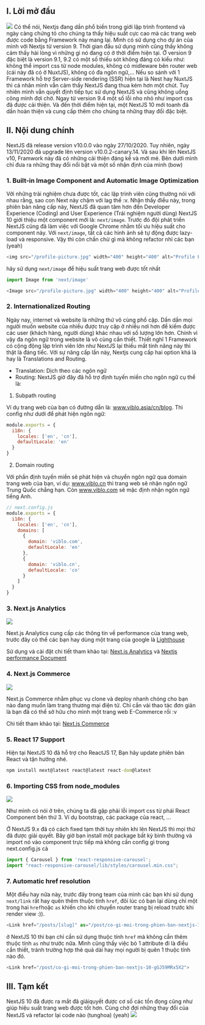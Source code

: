## I. Lời mở đầu
![](https://images.viblo.asia/8258af92-2681-460f-b49a-c22de88288da.png)
Có thể nói, Nextjs đang dần phổ biến trong giới lập trình frontend và ngày càng chứng tỏ cho chúng ta thấy hiệu suất cực cao mà các trang web được code bằng Framework này mang lại. Mình có sử dụng cho dự án của mình với Nextjs từ version 9. Thời gian đầu sử dụng mình cũng thấy không cảm thấy hài lòng vì những gì nó đang có ở thời điểm hiện tại. Ở version 9 đặc biệt là version 9.1, 9.2 có một số thiếu sót không đáng có kiểu như: không thể import css từ node modules, không có midleware bên router web (cái này đã có ở NuxtJS), không có đa ngôn ngữ,... Nếu so sánh với 1 Framework hỗ trợ Server-side rendering (SSR) hiện tại là Nest hay NuxtJS thì cá nhân mình vẫn cảm thấy NextJS đang thua kém hơn một chút. Tuy nhiên mình vẫn quyết định tiếp tục sử dụng NextJS và cũng không uổng công mình đợi chờ. Ngay từ version 9.4 một số lỗi nho nhỏ như import css đã được cải thiện. Và đến thời điểm hiện tại, một NextJS 10 mới toanh đã dần hoàn thiện và cung cấp thêm cho chúng ta những thay đổi đặc biệt.
## II. Nội dung chính
NextJS đã release version v10.0.0 vào ngày 27/10/2020. Tuy nhiên, ngày 13/11/2020 đã upgrade lên version v10.0.2-canary.14. Và sau khi lên NextJS v10, Framwork này đã có những cải thiện đáng kể và mới mẻ. Bên dưới mình chỉ đưa ra những thay đổi nổi bật và một số nhận định của mình (bow)

### 1. Built-in Image Component and Automatic Image Optimization

Với những trải nghiệm chưa được tốt, các lập trình viên cũng thường nói với nhau rằng, sao con Next này chậm với lag thế :v. Nhận thấy điều này, trong phiên bản nâng cấp này, NextJS đã quan tâm hơn đến Developer Experience (Coding) and User Experience (Trải nghiệm người dùng)
NextJS 10 giới thiệu một component mới là: ```next/image```. Trước đó đội phát triển NextJS cũng đã làm việc với Google Chrome nhằm tối ưu hiệu suất cho component này. Với ```next/image```, tất cả các hình ảnh sẽ tự động được lazy-load và responsive. Vậy thì còn chần chừ gì mà không refactor nhỉ các bạn (yeah)

```js
<img src="/profile-picture.jpg" width="400" height="400" alt="Profile Picture">
```

hãy sử dụng ```next/image``` để hiệu suất trang web được tốt nhất

```js
import Image from 'next/image'

<Image src="/profile-picture.jpg" width="400" height="400" alt="Profile Picture">
```
### 2. Internationalized Routing
Ngày nay, internet và website là những thứ vô cùng phổ cập. Dần dần mọi người muốn website của nhiều được truy cập ở nhiều nơi hơn để kiếm được các user (khách hàng, người dùng) khác nhau với số lượng lớn hơn. Chính vì vậy đa ngôn ngữ trong website là vô cùng cần thiết. Thiết nghĩ 1 Framework có cộng động lập trình viên lớn như NextJS lại thiếu mất tính năng này thì thật là đáng tiếc. Với sự nâng cấp lần này, Nextjs cung cấp hai option khá là hay là Translations and Routing.
- Translation: Dịch theo các ngôn ngữ
- Routing: NextJS giờ đây đã hỗ trợ định tuyến miền cho ngôn ngữ cụ thể là:

1.  Subpath routing

Ví dụ trang web của bạn có đường dẫn là: www.viblo.asia/cn/blog. Thì config như dưới để phát hiện ngôn ngữ:

```js
module.exports = { 
  i18n: { 
    locales: ['en', 'cn'], 
    defaultLocale: 'en' 
  } 
}
```

2.  Domain routing

Với phần định tuyến miền sẽ phát hiện và chuyển ngôn ngữ qua domain trang web của bạn, ví dụ: www.viblo.cn thì trang web sẽ nhận ngôn ngữ Trung Quốc chẳng hạn. Còn www.viblo.com sẽ mặc định nhận ngôn ngữ tiếng Anh.
```js
// next.config.js
module.exports = {
  i18n: {
    locales: ['en', 'cn'],
    domains: [
      {
        domain: 'viblo.com',
        defaultLocale: 'en'
      },
      {
        domain: 'viblo.cn',
        defaultLocale: 'cn'
      }
    ]
  }
}
```

### 3. Next.js Analytics
![](https://images.viblo.asia/393dfd16-fb92-4f7f-aa7d-684783a80a6d.png)

Next.js Analytics cung cấp các thông tin về performance của trang web, trước đây có thể các bạn hay dùng một trang của google là [Lighthouse](https://developers.google.com/web/tools/lighthouse)

Sử dụng và cài đặt chi tiết tham khảo tại:
[Next.js Analytics](https://vercel.com/docs/next.js/analytics) và [Nextjs performance Document](https://nextjs.org/docs/advanced-features/measuring-performance)

### 4. Next.js Commerce
![](https://images.viblo.asia/8eeab662-21ee-48ac-97eb-c4a8bf51d686.png)

Next.js Commerce nhằm phục vụ clone và deploy nhanh chóng cho bạn nào đang muốn làm trang thương mại điện tử. Chỉ cần vài thao tác đơn giản là bạn đã có thể sở hữu cho mình một trang web E-Commerce rồi :v

Chi tiết tham khảo tại:
[Next.js Commerce](https://nextjs.org/commerce)

### 5. React 17 Support
Hiện tại NextJS 10 đã hỗ trợ cho ReactJS 17, Bạn hãy update phiên bản React và tận hưởng nhé.
```cmd
npm install next@latest react@latest react-dom@latest
```

### 6. Importing CSS from node_modules
![](https://images.viblo.asia/21847f6f-ff77-4fe6-b892-7cb6455ed1e9.png)

Như mình có nói ở trên, chúng ta đã gặp phải lỗi import css từ phái React Component bên thứ 3. Ví dụ bootstrap, các package của react, ...

Ở NextJS 9.x đã có cách fixed tạm thời tuy nhiên khi lên NextJS thì mọi thứ đã được giải quyết. Bây giờ bạn install một package bất kỳ bình thường và import nó vào component trực tiếp mà không cần config gì trong next.config.js cả

```js
import { Carousel } from 'react-responsive-carousel';
import "react-responsive-carousel/lib/styles/carousel.min.css";
```
### 7. Automatic href resolution
Một điều hay nữa này, trước đây trong team của mình các bạn khi sử dụng ```next/link``` rất hay quên thêm thuộc tính ```href```, đôi lúc có bạn lại dùng chỉ một trong hai ```href```hoặc ```as``` khiến cho khi chuyển router trang bị reload trước khi render view :)).
```js
<Link href="/posts/[slug]" as="/post/co-gi-moi-trong-phien-ban-nextjs-10-gGJ59MRx5X2">
```

ở NextJS 10 thì bạn chỉ cần sử dụng thuộc tính ```href``` mà không cần thêm thuộc tính ```as``` như trước nữa. Mình cũng thấy việc bỏ 1 attribute đi là điều cần thiết, tránh trường hợp thẻ quá dài hay mọi người bị quên 1 thuộc tính nào đó.
```js
<Link href="/post/co-gi-moi-trong-phien-ban-nextjs-10-gGJ59MRx5X2">
```
## III. Tạm kết
NextJS 10 đã được ra mắt đã giảiquyết được cơ số các tồn đọng cũng như giúp hiệu suất trang web được tốt hơn. Cùng chờ đợi những thay đổi của NextJS và refactor lại code nào (tunghoa) (yeah)
![](https://images.viblo.asia/b67bf6ec-fa7f-475b-8173-6e09f9e5d848.gif)